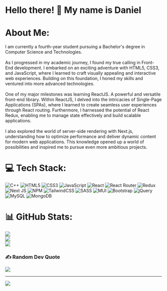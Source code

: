 # Hello there! 👋 My name is Daniel

# About Me:
I am currently a fourth-year student pursuing a Bachelor's degree in Computer Science and Technologies.<br><br>As I progressed in my academic journey, I found my true calling in Front-End development. I embarked on an exciting adventure with HTML5, CSS3, and JavaScript, where I learned to craft visually appealing and interactive web experiences. Building on this foundation, I honed my skills and ventured into more advanced technologies.<br><br>One of my major milestones was learning ReactJS. A powerful and versatile front-end library. Within ReactJS, I delved into the intricacies of Single-Page Applications (SPAs), where I learned to create seamless user experiences through React routing. Furthermore, I harnessed the potential of React Redux, enabling me to manage state effectively and build scalable applications.<br><br>I also explored the world of server-side rendering with Next.js, understanding how to optimize performance and deliver dynamic content for modern web applications. This knowledge opened up a world of possibilities and inspired me to pursue even more ambitious projects.


# 💻 Tech Stack:
![C++](https://img.shields.io/badge/c++-%2300599C.svg?style=for-the-badge&logo=c%2B%2B&logoColor=white) ![HTML5](https://img.shields.io/badge/html5-%23E34F26.svg?style=for-the-badge&logo=html5&logoColor=white) ![CSS3](https://img.shields.io/badge/css3-%231572B6.svg?style=for-the-badge&logo=css3&logoColor=white) ![JavaScript](https://img.shields.io/badge/javascript-%23323330.svg?style=for-the-badge&logo=javascript&logoColor=%23F7DF1E) ![React](https://img.shields.io/badge/react-%2320232a.svg?style=for-the-badge&logo=react&logoColor=%2361DAFB) ![React Router](https://img.shields.io/badge/React_Router-CA4245?style=for-the-badge&logo=react-router&logoColor=white) ![Redux](https://img.shields.io/badge/redux-%23593d88.svg?style=for-the-badge&logo=redux&logoColor=white) ![Next JS](https://img.shields.io/badge/Next-black?style=for-the-badge&logo=next.js&logoColor=white) ![NPM](https://img.shields.io/badge/NPM-%23000000.svg?style=for-the-badge&logo=npm&logoColor=white) ![TailwindCSS](https://img.shields.io/badge/tailwindcss-%2338B2AC.svg?style=for-the-badge&logo=tailwind-css&logoColor=white) ![SASS](https://img.shields.io/badge/SASS-hotpink.svg?style=for-the-badge&logo=SASS&logoColor=white) ![MUI](https://img.shields.io/badge/MUI-%230081CB.svg?style=for-the-badge&logo=material-ui&logoColor=white) ![Bootstrap](https://img.shields.io/badge/bootstrap-%23563D7C.svg?style=for-the-badge&logo=bootstrap&logoColor=white) ![jQuery](https://img.shields.io/badge/jquery-%230769AD.svg?style=for-the-badge&logo=jquery&logoColor=white) ![MySQL](https://img.shields.io/badge/mysql-%2300f.svg?style=for-the-badge&logo=mysql&logoColor=white) ![MongoDB](https://img.shields.io/badge/MongoDB-%234ea94b.svg?style=for-the-badge&logo=mongodb&logoColor=white)
# 📊 GitHub Stats:
![](https://github-readme-stats.vercel.app/api?username=ddimitrov1108&theme=dark&hide_border=true&include_all_commits=true&count_private=true)<br/>
![](https://github-readme-streak-stats.herokuapp.com/?user=ddimitrov1108&theme=dark&hide_border=true)<br/>
![](https://github-readme-stats.vercel.app/api/top-langs/?username=ddimitrov1108&theme=dark&hide_border=true&include_all_commits=true&count_private=true&layout=compact)

### ✍️ Random Dev Quote
![](https://quotes-github-readme.vercel.app/api?type=horizontal&theme=dark)

---
[![](https://visitcount.itsvg.in/api?id=ddimitrov1108&icon=2&color=0)](https://visitcount.itsvg.in)

<!-- Proudly created with GPRM ( https://gprm.itsvg.in ) -->
